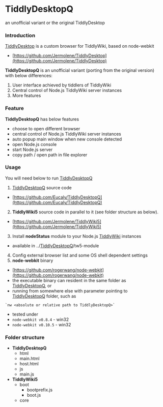 TiddlyDesktopQ
==============

an unofficial variant or the original TiddlyDesktop

### Introduction

[TiddlyDesktop](https://github.com/Jermolene/TiddlyDesktop) is a custom browser for TiddlyWiki, based on node-webkit

*   [https://github.com/Jermolene/TiddlyDesktop](https://github.com/Jermolene/TiddlyDesktop)

**TiddlyDesktopQ** is an unofficial variant (porting from the original version) with below differences:

1.  User interface achieved by tiddlers of TiddlyWiki
2.  Central control of Node.js TiddlyWiki server instances
3.  More features

### Feature

**TiddlyDesktopQ** has below features

*   choose to open different browser
*   central control of Node.js TiddlyWiki server instances
*   auto popup main window when new console detected
*   open Node.js console
*   start Node.js server
*   copy path / open path in file explorer

### Usage

You will need below to run [TiddlyDesktopQ](#TiddlyDesktopQ)

1.  [TiddlyDesktopQ](#TiddlyDesktopQ) source code
  *   [https://github.com/Eucaly/TiddlyDesktopQ](https://github.com/Eucaly/TiddlyDesktopQ)
2.  **TiddlyWiki5** source code in parallel to it (see folder structure as below).
  *   [https://github.com/Jermolene/TiddlyWiki5](https://github.com/Jermolene/TiddlyWiki5)
3.  Install **nodeStatus** module to your Node.js [TiddlyWiki](#TiddlyWiki) instances
  *   available in ../[TiddlyDesktopQ](#TiddlyDesktopQ)/tw5-module
4.  Config external browser list and some OS shell dependent settings
5.  **node-webkit** binary
  *   [https://github.com/rogerwang/node-webkit](https://github.com/rogerwang/node-webkit)
  *   the executable binary can resident in the same folder as [TiddlyDesktopQ](#TiddlyDesktopQ), or
  *   running from somewhere else with parameter pointing to [TiddlyDesktopQ](#TiddlyDesktopQ) folder, such as
    
    `nw <absolute or relative path to TiddlyDesktopQ>`
    
*   tested under
  *   `node-webkit v0.8.4` - win32
  *   `node-webkit v0.10.5` - win32

### Folder structure
* **TiddlyDesktopQ**
  *   html
    *   main.html
    *   host.html
  *   js
    *   main.js
* **TiddlyWiki5**
  * boot
    *   bootprefix.js
    *   boot.js
  *   core
